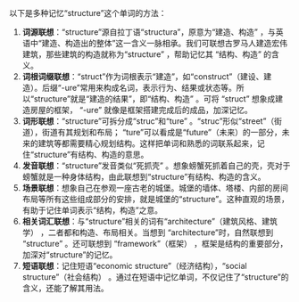 以下是多种记忆“structure”这个单词的方法：
1. **词源联想**：“structure”源自拉丁语“structura”，原意为“建造、构造” ，与英语中“建造、构造出的整体”这一含义一脉相承。我们可联想古罗马人建造宏伟建筑，那些建筑的构造就称为“structure” ，帮助记忆其 “结构、构造” 的含义。
2. **词根词缀联想**：“struct”作为词根表示“建造”，如“construct”（建设、建造）。后缀“-ure”常用来构成名词，表示行为、结果或状态等。所以“structure”就是“建造的结果”，即“结构、构造” 。可将 “struct” 想象成建造房屋的框架， “-ure” 就像是框架搭建完成后的成品，加深记忆。
3. **词形联想**：“structure”可拆分成“struc”和“ture” 。“struc”形似“street”（街道），街道有其规划和布局； “ture”可以看成是“future”（未来）的一部分，未来的建筑等都需要精心规划结构。这样把单词和熟悉的词联系起来，记住“structure”有结构、构造的意思。
4. **发音联想**：“structure”发音类似“死抓壳” 。想象螃蟹死抓着自己的壳，壳对于螃蟹就是一种身体结构，由此联想到“structure”有结构、构造的含义。
5. **场景联想**：想象自己在参观一座古老的城堡。城堡的墙体、塔楼、内部的房间布局等所有这些组成部分的安排，就是城堡的“structure”。这种直观的场景，有助于记住单词表示“结构，构造”之意。
6. **相关词汇联想**：与“structure”相关的词有“architecture”（建筑风格、建筑学） ，二者都和构造、布局相关。当想到 “architecture”时，自然联想到 “structure” 。还可联想到 “framework”（框架） ，框架是结构的重要部分，加深对“structure”的记忆。
7. **短语联想**：记住短语“economic structure”（经济结构），“social structure”（社会结构） 。通过在短语中记忆单词，不仅记住了“structure”的含义，还能了解其用法。 